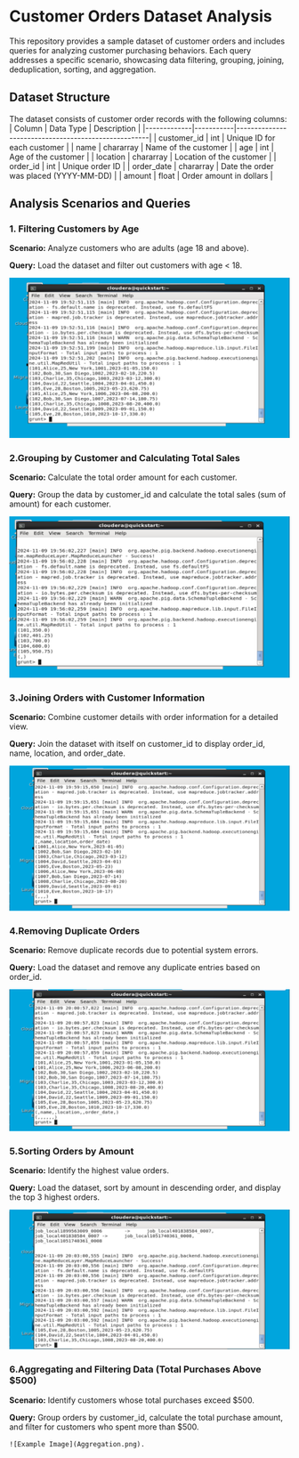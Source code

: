 # Customer Orders Dataset Analysis

This repository provides a sample dataset of customer orders and includes queries for analyzing customer purchasing behaviors. Each query addresses a specific scenario, showcasing data filtering, grouping, joining, deduplication, sorting, and aggregation.

## Dataset Structure
The dataset consists of customer order records with the following columns:
| Column      | Data Type | Description                                         |
|-------------|-----------|-----------------------------------------------------|
| customer_id | int       | Unique ID for each customer                         |
| name        | chararray | Name of the customer                                |
| age         | int       | Age of the customer                                 |
| location    | chararray | Location of the customer                            |
| order_id    | int       | Unique order ID                                     |
| order_date  | chararray | Date the order was placed (YYYY-MM-DD)              |
| amount      | float     | Order amount in dollars                             |

## Analysis Scenarios and Queries

### 1. Filtering Customers by Age
 **Scenario:** Analyze customers who are adults (age 18 and above).
 
 **Query:** Load the dataset and filter out customers with age < 18.
 
 ![Example Image](filtering.png)

 ### 2.Grouping by Customer and Calculating Total Sales
   **Scenario:** Calculate the total order amount for each customer.

   **Query:** Group the data by customer_id and calculate the total sales (sum of amount) for each customer.

   ![Example Image](grouping.png)

  ### 3.Joining Orders with Customer Information
  
   **Scenario:** Combine customer details with order information for a detailed view.
   
   **Query:** Join the dataset with itself on customer_id to display order_id, name, location, and order_date.

   ![Example Image](joining.png)

  ### 4.Removing Duplicate Orders
  
   **Scenario:** Remove duplicate records due to potential system errors.

   **Query:** Load the dataset and remove any duplicate entries based on order_id.

   ![Example Image](duplicate_removal.png)

  ### 5.Sorting Orders by Amount
  
   **Scenario:** Identify the highest value orders.

   **Query:** Load the dataset, sort by amount in descending order, and display the top 3 highest orders.

   ![Example Image](sorting.png)

  ### 6.Aggregating and Filtering Data (Total Purchases Above $500)

   **Scenario:** Identify customers whose total purchases exceed $500.

   **Query:** Group orders by customer_id, calculate the total purchase amount, and filter for customers who spent more than $500.

    ![Example Image](Aggregation.png).

  

   
 
 
   

